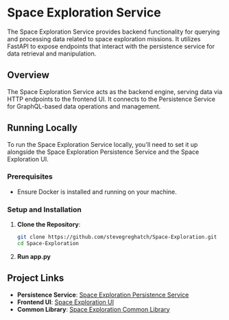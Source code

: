 # Space Exploration Service

The Space Exploration Service provides backend functionality for querying and processing data related to space exploration missions. It utilizes FastAPI to expose endpoints that interact with the persistence service for data retrieval and manipulation.

## Overview

The Space Exploration Service acts as the backend engine, serving data via HTTP endpoints to the frontend UI. It connects to the Persistence Service for GraphQL-based data operations and management.

## Running Locally

To run the Space Exploration Service locally, you'll need to set it up alongside the Space Exploration Persistence Service and the Space Exploration UI.

### Prerequisites

- Ensure Docker is installed and running on your machine.

### Setup and Installation

1. **Clone the Repository**:

   ```sh
   git clone https://github.com/stevegreghatch/Space-Exploration.git
   cd Space-Exploration
   ```
   
2. **Run app.py**


## Project Links

- **Persistence Service**: [Space Exploration Persistence Service](https://github.com/stevegreghatch/space-exploration-persistence-service)
- **Frontend UI**: [Space Exploration UI](https://github.com/stevegreghatch/space-exploration-ui)
- **Common Library**: [Space Exploration Common Library](https://github.com/stevegreghatch/space-exploration-common-lib)
